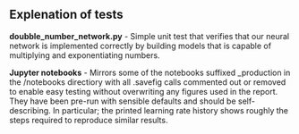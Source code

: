 ## Explenation of tests

**doubble_number_network.py** - Simple unit test that verifies that our neural network is implemented correctly by building models that is capable of multiplying and exponentiating numbers.

**Jupyter notebooks** - Mirrors some of the notebooks suffixed _production in the /notebooks directiory with all .savefig calls commented out or removed to enable easy testing without overwriting any figures used in the report. They have been pre-run with sensible defaults and should be self-describing. In particular; the printed learning rate history shows roughly the steps required to reproduce similar results.
